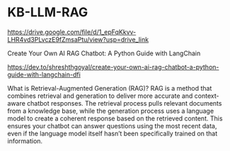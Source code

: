 # KB-LLM-RAG
https://drive.google.com/file/d/1_epFqKkvv-LHR4vd3PLvczE9fZmsaPtu/view?usp=drive_link

Create Your Own AI RAG Chatbot: A Python Guide with LangChain

https://dev.to/shreshthgoyal/create-your-own-ai-rag-chatbot-a-python-guide-with-langchain-dfi

What is Retrieval-Augmented Generation (RAG)?
RAG is a method that combines retrieval and generation to deliver more accurate and context-aware chatbot responses. The retrieval process pulls relevant documents from a knowledge base, while the generation process uses a language model to create a coherent response based on the retrieved content. This ensures your chatbot can answer questions using the most recent data, even if the language model itself hasn’t been specifically trained on that information.
